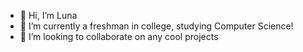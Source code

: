 - 🤍 Hi, I’m Luna
- 🌱 I’m currently a freshman in college, studying Computer Science!
- 💞️ I’m looking to collaborate on any cool projects

<!---
DLunaX/DLunaX is a ✨ special ✨ repository because its `README.md` (this file) appears on your GitHub profile.
You can click the Preview link to take a look at your changes.
--->
